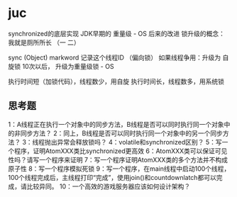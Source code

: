 # juc

synchronized的底层实现
JDK早期的 重量级 - OS
后来的改进
锁升级的概念：
    我就是厕所所长 （一 二）

sync (Object)
markword 记录这个线程ID （偏向锁）
如果线程争用：升级为 自旋锁
10次以后，
升级为重量级锁 - OS

执行时间短（加锁代码），线程数少，用自旋
执行时间长，线程数多，用系统锁






## 思考题
1：A线程正在执行一个对象中的同步方法，B线程是否可以同时执行同一个对象中的非同步方法？
2：同上，B线程是否可以同时执行同一个对象中的另一个同步方法？
3：线程抛出异常会释放锁吗？
4：volatile和synchronized区别？
5：写一个程序，证明AtomXXX类比synchronized更高效
6：AtomXXX类可以保证可见性吗？请写一个程序来证明
7：写一个程序证明AtomXXX类的多个方法并不构成原子性
8：写一个程序模拟死锁
9：写一个程序，在main线程中启动100个线程，100个线程完成后，主线程打印“完成”，使用join()和countdownlatch都可以完成，请比较异同。
10：一个高效的游戏服务器应该如何设计架构？
